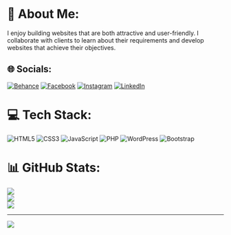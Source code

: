 # 💫 About Me:
I enjoy building websites that are both attractive and user-friendly. I collaborate with clients to learn about their requirements and develop websites that achieve their objectives.


## 🌐 Socials:
[![Behance](https://img.shields.io/badge/Behance-1769ff?logo=behance&logoColor=white)](https://behance.net/shohagflow) [![Facebook](https://img.shields.io/badge/Facebook-%231877F2.svg?logo=Facebook&logoColor=white)](https://facebook.com/shohagflow) [![Instagram](https://img.shields.io/badge/Instagram-%23E4405F.svg?logo=Instagram&logoColor=white)](https://instagram.com/shohagflow) [![LinkedIn](https://img.shields.io/badge/LinkedIn-%230077B5.svg?logo=linkedin&logoColor=white)](https://linkedin.com/in/shohag4) 

# 💻 Tech Stack:
![HTML5](https://img.shields.io/badge/html5-%23E34F26.svg?style=for-the-badge&logo=html5&logoColor=white) ![CSS3](https://img.shields.io/badge/css3-%231572B6.svg?style=for-the-badge&logo=css3&logoColor=white) ![JavaScript](https://img.shields.io/badge/javascript-%23323330.svg?style=for-the-badge&logo=javascript&logoColor=%23F7DF1E) ![PHP](https://img.shields.io/badge/php-%23777BB4.svg?style=for-the-badge&logo=php&logoColor=white) ![WordPress](https://img.shields.io/badge/WordPress-%23117AC9.svg?style=for-the-badge&logo=WordPress&logoColor=white) ![Bootstrap](https://img.shields.io/badge/bootstrap-%238511FA.svg?style=for-the-badge&logo=bootstrap&logoColor=white)
# 📊 GitHub Stats:
![](https://github-readme-stats.vercel.app/api?username=shohagflow&theme=dark&hide_border=false&include_all_commits=false&count_private=false)<br/>
![](https://github-readme-streak-stats.herokuapp.com/?user=shohagflow&theme=dark&hide_border=false)<br/>
![](https://github-readme-stats.vercel.app/api/top-langs/?username=shohagflow&theme=dark&hide_border=false&include_all_commits=false&count_private=false&layout=compact)

---
[![](https://visitcount.itsvg.in/api?id=shohagflow&icon=0&color=0)](https://visitcount.itsvg.in)

<!-- Proudly created with GPRM ( https://gprm.itsvg.in ) -->

